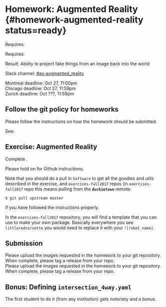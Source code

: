 # Homework: Augmented Reality {#homework-augmented-reality status=ready}

<div class='requirements' markdown='1'>

Requires: [](#introduction_to_ros)

Requires: [](#camera-calib)

Result: Ability to project fake things from an image back into the world


</div>

Slack channel: [#ex-augmented_reality](https://duckietown.slack.com/messages/C7MGCRSMS)

<div class='only-montreal'>
Montreal deadline: Oct 27, 11:00pm
</div>

<div class='only-chicago'>
Chicago deadline: Oct 27, 11:59pm
</div>


<div class='only-zurich'>
Zurich deadline: Oct ???, 11:59pm
</div>

## Follow the git policy for homeworks

Please follow the instructions on how the homework should be submitted.

See: [](#git-policy-homeworks)


## Exercise: Augmented Reality

Complete [](#exercise-augmented-reality).

<div class='only-zurich' markdown="1">
    Please hold on for Github instructions.
</div>

Note that you should do a pull in `Software` to get all the goodies and utils described in the exercise,  and `exercises-fall2017` repos (in `exercises-fall2017` repo this means pulling from the **`duckietown`** remote:

    $ git pull upstream master

if you have followed the instructions properly.

In the `exercises-fall2017` repository, you will find a template that you can use to make your own package. Basically everywhere you see `littleredcorvette` you would need to replace it with your `![robot_name]`.

## Submission

<div class='only-montreal'>
Please upload the images requested in the homework to your git repository. When complete, please tag a release from your repo.
</div>

<div class='only-chicago'>
Please upload the images requested in the homework to your git repository. When complete, please tag a release from your repo.
</div>


## Bonus: Defining `intersection_4way.yaml`

The first student to do it (from any institution) gets notoriety and a bonus.
